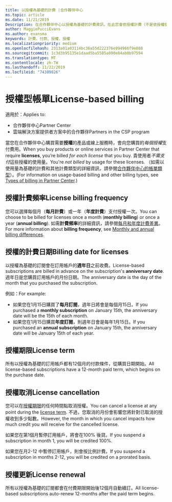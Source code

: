 ```yaml
---
title: 以授權為基礎的計費 |合作夥伴中心
ms.topic: article
ms.date: 11/21/2019
Description: 在合作夥伴中心以授權為基礎的計費資訊，在此您會依授權計費（不是依授權使用量而定）。
author: MaggiePucciEvans
ms.author: evansma
keywords: 計費、付款、授權、授權
ms.localizationpriority: medium
ms.openlocfilehash: 2313a01a03114bc36a55d222376e994966f9e088
ms.sourcegitcommit: 1c3d3b95135e1daad5ba5585a090e84ab0b97594
ms.translationtype: MT
ms.contentlocale: zh-TW
ms.lasthandoff: 11/22/2019
ms.locfileid: "74389826"
---
```

# <a name="license-based-billing"></a><span data-ttu-id="30b1f-104">授權型帳單</span><span class="sxs-lookup"><span data-stu-id="30b1f-104">License-based billing</span></span>

<span data-ttu-id="30b1f-105">適用於：</span><span class="sxs-lookup"><span data-stu-id="30b1f-105">Applies to:</span></span>

- <span data-ttu-id="30b1f-106">合作夥伴中心</span><span class="sxs-lookup"><span data-stu-id="30b1f-106">Partner Center</span></span>
- <span data-ttu-id="30b1f-107">雲端解決方案提供者方案中的合作夥伴</span><span class="sxs-lookup"><span data-stu-id="30b1f-107">Partners in the CSP program</span></span>

<span data-ttu-id="30b1f-108">當您在合作夥伴中心購買需要**授權**的產品或線上服務時，會向您購買的*每個授權*支付費用。</span><span class="sxs-lookup"><span data-stu-id="30b1f-108">When you buy products or online services in Partner Center that require **licenses**, you’re billed *for each license* that you buy.</span></span> <span data-ttu-id="30b1f-109">貴使用者*不需支付*這些授權的使用量。</span><span class="sxs-lookup"><span data-stu-id="30b1f-109">You're *not billed* by usage for these licenses.</span></span> <span data-ttu-id="30b1f-110">（如需以使用量為基礎的計費和其他計費類型的詳細資訊，請參閱[合作夥伴中心的帳單類型](billing-different-types.md)）。</span><span class="sxs-lookup"><span data-stu-id="30b1f-110">(For information on usage-based billing and other billing types, see [Types of billing in Partner Center](billing-different-types.md).)</span></span>

## <a name="license-billing-frequency"></a><span data-ttu-id="30b1f-111">授權計費頻率</span><span class="sxs-lookup"><span data-stu-id="30b1f-111">License billing frequency</span></span>

<span data-ttu-id="30b1f-112">您可以選擇每個月（**每月計費**）或一年（**年度計費**）支付授權一次。</span><span class="sxs-lookup"><span data-stu-id="30b1f-112">You can choose to be billed for licenses once a month (**monthly billing**) or once a year (**annual billing**).</span></span> <span data-ttu-id="30b1f-113">如需**計費頻率**的詳細資訊，請參閱[每月和年度計費差異](billing-annual-monthly.md)。</span><span class="sxs-lookup"><span data-stu-id="30b1f-113">For more information about **billing frequency**, see [Monthly and annual billing differences](billing-annual-monthly.md).</span></span>

## <a name="billing-date-for-licenses"></a><span data-ttu-id="30b1f-114">授權的計費日期</span><span class="sxs-lookup"><span data-stu-id="30b1f-114">Billing date for licenses</span></span>

<span data-ttu-id="30b1f-115">以授權為基礎的訂閱會在訂用帳戶的**週年日**之前收費。</span><span class="sxs-lookup"><span data-stu-id="30b1f-115">License-based subscriptions are billed in advance on the subscription's **anniversary date**.</span></span> <span data-ttu-id="30b1f-116">週年日是您購買訂用帳戶的月份日期。</span><span class="sxs-lookup"><span data-stu-id="30b1f-116">The anniversary date is the day of the month that you purchased the subscription.</span></span>

<span data-ttu-id="30b1f-117">例如：</span><span class="sxs-lookup"><span data-stu-id="30b1f-117">For example:</span></span>

- <span data-ttu-id="30b1f-118">如果您在1月15日購買了**每月訂閱**，週年日將會是每個月15日。</span><span class="sxs-lookup"><span data-stu-id="30b1f-118">If you purchased a **monthly subscription** on January 15th, the anniversary date will be the 15th of each month.</span></span>
- <span data-ttu-id="30b1f-119">如果您在1月15日購買**年度訂閱**，則週年日會是每年1月15日。</span><span class="sxs-lookup"><span data-stu-id="30b1f-119">If you purchased an **annual subscription** on January 15th, the anniversary date will be January 15th of each year.</span></span>

## <a name="license-term"></a><span data-ttu-id="30b1f-120">授權期限</span><span class="sxs-lookup"><span data-stu-id="30b1f-120">License term</span></span>

<span data-ttu-id="30b1f-121">所有以授權為基礎的訂用帳戶都有12個月的付款條件，從購買日期開始。</span><span class="sxs-lookup"><span data-stu-id="30b1f-121">All license-based subscriptions have a 12-month paid term, which begins on the purchase date.</span></span>

## <a name="license-cancellation"></a><span data-ttu-id="30b1f-122">授權取消</span><span class="sxs-lookup"><span data-stu-id="30b1f-122">License cancellation</span></span>

<span data-ttu-id="30b1f-123">您可以在[授權期限](#license-term)的任何時間點取消授權。</span><span class="sxs-lookup"><span data-stu-id="30b1f-123">You can cancel a license at any point during the [license term](#license-term).</span></span> <span data-ttu-id="30b1f-124">不過，您取消的月份會影響您將針對已取消的授權收到多少點數。</span><span class="sxs-lookup"><span data-stu-id="30b1f-124">However, the month in which you cancel impacts how much credit you will receive for the cancelled license.</span></span>

<span data-ttu-id="30b1f-125">如果您在第1個月暫停訂用帳戶，將會在100% 後貸。</span><span class="sxs-lookup"><span data-stu-id="30b1f-125">If you suspend a subscription in month 1, you will be credited 100%.</span></span>

<span data-ttu-id="30b1f-126">如果您在月2-12 中暫停訂用帳戶，則會按比例計費。</span><span class="sxs-lookup"><span data-stu-id="30b1f-126">If you suspend a subscription in months 2-12, you will be credited on a prorated basis.</span></span>

## <a name="license-renewal"></a><span data-ttu-id="30b1f-127">授權更新</span><span class="sxs-lookup"><span data-stu-id="30b1f-127">License renewal</span></span>

<span data-ttu-id="30b1f-128">所有以授權為基礎的訂閱都會在付費期限開始後12個月自動續訂。</span><span class="sxs-lookup"><span data-stu-id="30b1f-128">All license-based subscriptions auto-renew 12-months after the paid term begins.</span></span>
